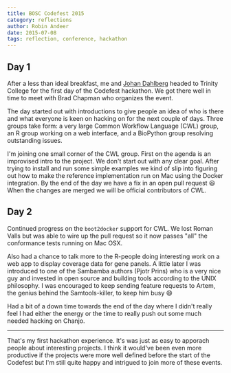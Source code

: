 ```yaml
---
title: BOSC Codefest 2015
category: reflections
author: Robin Andeer
date: 2015-07-08
tags: reflection, conference, hackathon
---
```


## Day 1
After a less than ideal breakfast, me and [Johan Dahlberg][johan] headed to Trinity College for the first day of the Codefest hackathon. We got there well in time to meet with Brad Chapman who organizes the event.

The day started out with introductions to give people an idea of who is there and what everyone is keen on hacking on for the next couple of days. Three groups take form: a very large Common Workflow Language (CWL) group, an R group working on a web interface, and a BioPython group resolving outstanding issues.

I'm joining one small corner of the CWL group. First on the agenda is an improvised intro to the project. We don't start out with any clear goal. After trying to install and run some simple examples we kind of slip into figuring out how to make the reference implementation run on Mac using the Docker integration. By the end of the day we have a fix in an open pull request :smiley: When the changes are merged we will be official contributors of CWL.

## Day 2
Continued progress on the ``boot2docker`` support for CWL. We lost Roman Valls but was able to wire up the pull request so it now passes "all" the conformance tests running on Mac OSX.

Also had a chance to talk more to the R-people doing interesting work on a web app to display coverage data for gene panels. A little later I was introduced to one of the Sambamba authors (Pjotr Prins) who is a very nice guy and invested in open source and building tools according to the UNIX philosophy. I was encouraged to keep sending feature requests to Artem, the genius behind the Samtools-killer, to keep him busy :smile:

Had a bit of a down time towards the end of the day where I didn't really feel I had either the energy or the time to really push out some much needed hacking on Chanjo.

------------------

That's my first hackathon experience. It's was just as easy to apporach people about interesting projects. I think it would've been even more productive if the projects were more well defined before the start of the Codefest but I'm still quite happy and intrigued to join more of these events.


[johan]: http://uppsala-bioinformatics.se/
